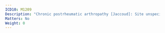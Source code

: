 ```yaml
---
ICD10: M1209
Description: "Chronic postrheumatic arthropathy [Jaccoud]: Site unspecified"
Matters: No
Weight: 0
---
```


